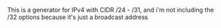 This is a generator for IPv4 with CIDR /24 - /31, and i'm not including the /32 options because it's just a broadcast address
